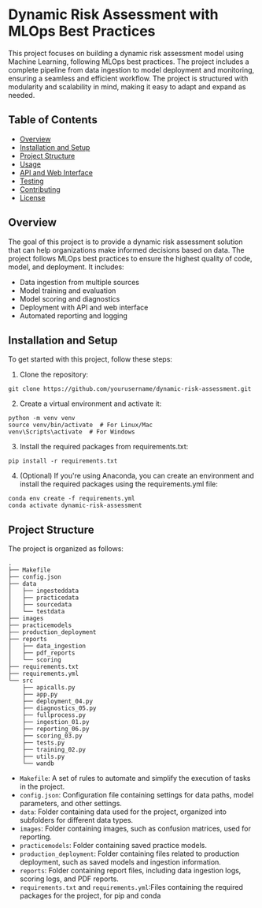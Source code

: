 # Dynamic Risk Assessment with MLOps Best PracticesThis project focuses on building a dynamic risk assessment model using Machine Learning, following MLOps best practices. The project includes a complete pipeline from data ingestion to model deployment and monitoring, ensuring a seamless and efficient workflow. The project is structured with modularity and scalability in mind, making it easy to adapt and expand as needed.## Table of Contents- [Overview](#overview)- [Installation and Setup](#installation-and-setup)- [Project Structure](#project-structure)- [Usage](#usage)- [API and Web Interface](#api-and-web-interface)- [Testing](#testing)- [Contributing](#contributing)- [License](#license)## OverviewThe goal of this project is to provide a dynamic risk assessment solution that can help organizations make informed decisions based on data. The project follows MLOps best practices to ensure the highest quality of code, model, and deployment. It includes:- Data ingestion from multiple sources- Model training and evaluation- Model scoring and diagnostics- Deployment with API and web interface- Automated reporting and logging## Installation and SetupTo get started with this project, follow these steps:1. Clone the repository:```git clone https://github.com/yourusername/dynamic-risk-assessment.git```2. Create a virtual environment and activate it:```python -m venv venvsource venv/bin/activate  # For Linux/Macvenv\Scripts\activate  # For Windows```3. Install the required packages from requirements.txt:```pip install -r requirements.txt```4. (Optional) If you're using Anaconda, you can create an environment and install the required packages using the requirements.yml file:```conda env create -f requirements.ymlconda activate dynamic-risk-assessment```## Project StructureThe project is organized as follows:```.├── Makefile├── config.json├── data│   ├── ingesteddata│   ├── practicedata│   ├── sourcedata│   └── testdata├── images├── practicemodels├── production_deployment├── reports│   ├── data_ingestion│   ├── pdf_reports│   └── scoring├── requirements.txt├── requirements.yml└── src    ├── apicalls.py    ├── app.py    ├── deployment_04.py    ├── diagnostics_05.py    ├── fullprocess.py    ├── ingestion_01.py    ├── reporting_06.py    ├── scoring_03.py    ├── tests.py    ├── training_02.py    ├── utils.py    └── wandb```- `Makefile`: A set of rules to automate and simplify the execution of tasks in the project.- `config.json`: Configuration file containing settings for data paths, model parameters, and other settings.- `data`: Folder containing data used for the project, organized into subfolders for different data types.- `images`: Folder containing images, such as confusion matrices, used for reporting.- `practicemodels`: Folder containing saved practice models.- `production_deployment`: Folder containing files related to production deployment, such as saved models and ingestion information.- `reports`: Folder containing report files, including data ingestion logs, scoring logs, and PDF reports.- `requirements.txt` and `requirements.yml`:Files containing the required packages for the project, for pip and conda